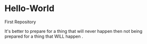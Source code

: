 # Hello-World

First Repository

It's better to prepare for a thing that will never happen then not being prepared for a thing that WILL happen .
